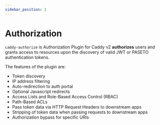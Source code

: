 ```yaml
---
sidebar_position: 2
---
```


# Authorization

`caddy-authorize` is Authorization Plugin for Caddy v2 **authorizes** users and
grants access to resources upon the discovery of valid JWT or PASETO
authentication tokens.

The features of the plugin are:

* Token discovery
* IP address filtering
* Auto-redirection to auth portal
* Optional Javascript redirects
* Access Lists and Role-Based Access Control (RBAC)
* Path-Based ACLs
* Pass token data via HTTP Request Headers to downstream apps
* Stripping of token data when passing requests to downstream apps
* Authorization bypass for specific URIs
